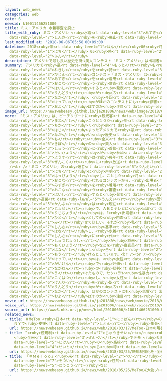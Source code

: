 ```yaml
---
layout: web_news
categories: web
cate: 6
newsid: k10011466251000
title: ミス・アメリカ 水着審査を廃止
title_with_ruby: ミス・アメリカ <ruby>水着<rt data-ruby-level="3">みずぎ</rt></ruby><ruby>審査<rt
  data-ruby-level="7">しんさ</rt></ruby>を<ruby>廃止<rt data-ruby-level="7">はいし</rt></ruby>
last_modified_at: '2018-06-06T05:58:00+09:00'
datetime: 2018<ruby>年<rt data-ruby-level="1">ねん</rt></ruby>06<ruby>月<rt data-ruby-level="1">がつ</rt></ruby>06<ruby>日<rt
  data-ruby-level="1">にち</rt></ruby> 05<ruby>時<rt data-ruby-level="2">じ</rt></ruby>58<ruby>分<rt
  data-ruby-level="2">ふん</rt></ruby>
description: アメリカで最も長い歴史を持つ美人コンテスト「ミス・アメリカ」は出場者が水着を着用して行う審査を廃止すると発表しました。「＃ＭｅＴｏｏ」の運動が広がる中、今回の決定がほかのコンテストにも影響を及ぼすのか注目されています。
summary: アメリカで<ruby>最<rt data-ruby-level="4">もっと</rt></ruby>も<ruby>長<rt data-ruby-level="2">なが</rt></ruby>い<ruby>歴史<rt
  data-ruby-level="4">れきし</rt></ruby>を<ruby>持<rt data-ruby-level="3">も</rt></ruby>つ<ruby>美人<rt
  data-ruby-level="3">びじん</rt></ruby>コンテスト「ミス・アメリカ」は<ruby>出場者<rt data-ruby-level="3">しゅつじょうしゃ</rt></ruby>が<ruby>水着<rt
  data-ruby-level="3">みずぎ</rt></ruby>を<ruby>着用<rt data-ruby-level="3">ちゃくよう</rt></ruby>して<ruby>行<rt
  data-ruby-level="2">おこな</rt></ruby>う<ruby>審査<rt data-ruby-level="7">しんさ</rt></ruby>を<ruby>廃止<rt
  data-ruby-level="7">はいし</rt></ruby>すると<ruby>発表<rt data-ruby-level="3">はっぴょう</rt></ruby>しました。「＃ＭｅＴｏｏ」の<ruby>運動<rt
  data-ruby-level="3">うんどう</rt></ruby>が<ruby>広<rt data-ruby-level="2">ひろ</rt></ruby>がる<ruby>中<rt
  data-ruby-level="2">なか</rt></ruby>、<ruby>今回<rt data-ruby-level="2">こんかい</rt></ruby>の<ruby>決定<rt
  data-ruby-level="3">けってい</rt></ruby>がほかのコンテストにも<ruby>影響<rt data-ruby-level="7">えいきょう</rt></ruby>を<ruby>及<rt
  data-ruby-level="7">およ</rt></ruby>ぼすのか<ruby>注目<rt data-ruby-level="3">ちゅうもく</rt></ruby>されています。
image_url: https://newswebeasy.github.io/ja201806/news/web/image/2018/06/06/K10011466251_1806061117_1806061128_01_03.jpg
more: 「ミス・アメリカ」は、ビーチリゾートに<ruby>観光客<rt data-ruby-level="4">かんこうきゃく</rt></ruby>を<ruby>招<rt
  data-ruby-level="5">まね</rt></ruby>こうと１００<ruby>年<rt data-ruby-level="1">ねん</rt></ruby><ruby>近<rt
  data-ruby-level="2">ちか</rt></ruby>く<ruby>前<rt data-ruby-level="2">まえ</rt></ruby>に<ruby>始<rt
  data-ruby-level="3">はじ</rt></ruby>まったアメリカで<ruby>最<rt data-ruby-level="4">もっと</rt></ruby>も<ruby>長<rt
  data-ruby-level="2">なが</rt></ruby>い<ruby>歴史<rt data-ruby-level="4">れきし</rt></ruby>を<ruby>持<rt
  data-ruby-level="3">も</rt></ruby>つ<ruby>全米<rt data-ruby-level="3">ぜんべい</rt></ruby><ruby>規模<rt
  data-ruby-level="6">きぼ</rt></ruby>の<ruby>美人<rt data-ruby-level="3">びじん</rt></ruby>コンテストです。５０の<ruby>州<rt
  data-ruby-level="3">しゅう</rt></ruby>と<ruby>首都<rt data-ruby-level="3">しゅと</rt></ruby>ワシントンの<ruby>代表<rt
  data-ruby-level="3">だいひょう</rt></ruby>が<ruby>参加<rt data-ruby-level="4">さんか</rt></ruby>し、その<ruby>様子<rt
  data-ruby-level="3">ようす</rt></ruby>は<ruby>毎年<rt data-ruby-level="2">まいとし</rt></ruby>、<ruby>全国<rt
  data-ruby-level="3">ぜんこく</rt></ruby>に<ruby>放送<rt data-ruby-level="3">ほうそう</rt></ruby>されています。<br
  /><br />「ミス・アメリカ」の<ruby>運営<rt data-ruby-level="5">うんえい</rt></ruby><ruby>団体<rt data-ruby-level="5">だんたい</rt></ruby>は５<ruby>日<rt
  data-ruby-level="1">にち</rt></ruby>に<ruby>声明<rt data-ruby-level="2">せいめい</rt></ruby>を<ruby>発表<rt
  data-ruby-level="3">はっぴょう</rt></ruby>し、ことし９<ruby>月<rt data-ruby-level="1">がつ</rt></ruby>に<ruby>行<rt
  data-ruby-level="2">おこな</rt></ruby>われるコンテストから、<ruby>出場者<rt data-ruby-level="3">しゅつじょうしゃ</rt></ruby>が<ruby>水着<rt
  data-ruby-level="3">みずぎ</rt></ruby>を<ruby>着用<rt data-ruby-level="3">ちゃくよう</rt></ruby>して<ruby>行<rt
  data-ruby-level="2">おこな</rt></ruby>う<ruby>審査<rt data-ruby-level="7">しんさ</rt></ruby>を<ruby>廃止<rt
  data-ruby-level="7">はいし</rt></ruby>すると<ruby>発表<rt data-ruby-level="3">はっぴょう</rt></ruby>しました。<br
  /><br /><ruby>運営<rt data-ruby-level="5">うんえい</rt></ruby><ruby>団体<rt data-ruby-level="5">だんたい</rt></ruby>の<ruby>幹部<rt
  data-ruby-level="5">かんぶ</rt></ruby>は<ruby>現在<rt data-ruby-level="5">げんざい</rt></ruby>ほとんどが<ruby>女性<rt
  data-ruby-level="5">じょせい</rt></ruby>で、ＡＢＣテレビに<ruby>出演<rt data-ruby-level="5">しゅつえん</rt></ruby>したカールソン<ruby>理事長<rt
  data-ruby-level="3">りじちょう</rt></ruby>は、「<ruby>出場者<rt data-ruby-level="3">しゅつじょうしゃ</rt></ruby>には<ruby>人<rt
  data-ruby-level="1">ひと</rt></ruby>としての<ruby>内面<rt data-ruby-level="3">ないめん</rt></ruby>を<ruby>見<rt
  data-ruby-level="1">み</rt></ruby>せてほしい。それが<ruby>私<rt data-ruby-level="8">わたし</rt></ruby>たちの<ruby>審査<rt
  data-ruby-level="7">しんさ</rt></ruby><ruby>基準<rt data-ruby-level="5">きじゅん</rt></ruby>だ」と<ruby>話<rt
  data-ruby-level="2">はな</rt></ruby>し、<ruby>水着<rt data-ruby-level="3">みずぎ</rt></ruby><ruby>審査<rt
  data-ruby-level="7">しんさ</rt></ruby>に<ruby>代<rt data-ruby-level="3">か</rt></ruby>わって<ruby>出場者<rt
  data-ruby-level="3">しゅつじょうしゃ</rt></ruby>が<ruby>将来<rt data-ruby-level="6">しょうらい</rt></ruby>の<ruby>目標<rt
  data-ruby-level="4">もくひょう</rt></ruby>などを<ruby>審査員<rt data-ruby-level="7">しんさいん</rt></ruby>と<ruby>話<rt
  data-ruby-level="2">はな</rt></ruby>し<ruby>合<rt data-ruby-level="2">あ</rt></ruby>うセッションを<ruby>設<rt
  data-ruby-level="5">もう</rt></ruby>けるとしています。<br /><br /><ruby>今回<rt data-ruby-level="2">こんかい</rt></ruby>の<ruby>決定<rt
  data-ruby-level="3">けってい</rt></ruby>は、<ruby>女性<rt data-ruby-level="5">じょせい</rt></ruby>を<ruby>外見<rt
  data-ruby-level="2">がいけん</rt></ruby>で<ruby>評価<rt data-ruby-level="5">ひょうか</rt></ruby>すべきではないなどとする<ruby>長年<rt
  data-ruby-level="2">ながねん</rt></ruby>の<ruby>批判<rt data-ruby-level="6">ひはん</rt></ruby>を<ruby>受<rt
  data-ruby-level="3">う</rt></ruby>けたもので、セクハラや<ruby>性暴力<rt data-ruby-level="5">せいぼうりょく</rt></ruby>を<ruby>告発<rt
  data-ruby-level="4">こくはつ</rt></ruby>し、<ruby>女性<rt data-ruby-level="5">じょせい</rt></ruby>の<ruby>権利<rt
  data-ruby-level="6">けんり</rt></ruby>を<ruby>訴<rt data-ruby-level="7">うった</rt></ruby>える「＃ＭｅＴｏｏ」の<ruby>運動<rt
  data-ruby-level="3">うんどう</rt></ruby>が<ruby>広<rt data-ruby-level="2">ひろ</rt></ruby>がる<ruby>中<rt
  data-ruby-level="2">なか</rt></ruby>、ほかのコンテストにも<ruby>影響<rt data-ruby-level="7">えいきょう</rt></ruby>を<ruby>及<rt
  data-ruby-level="7">およ</rt></ruby>ぼすのか<ruby>注目<rt data-ruby-level="3">ちゅうもく</rt></ruby>されています。
movie_url: https://newswebeasy.github.io/ja201806/news/web/movie/2018/06/06/k10011466251_201806061117_201806061127.mp4
voice_url: https://newswebeasy.github.io/ja201806/news/web/voice/2018/06/06/k10011466251_201806061117_201806061127.mp3
source_url: https://www3.nhk.or.jp/news/html/20180606/k10011466251000.html
related_news:
- title: ＃MeToo <ruby>日本<rt data-ruby-level="1">にっぽん</rt></ruby>の<ruby>現状<rt data-ruby-level="5">げんじょう</rt></ruby>は？
    ＮＹで<ruby>支援<rt data-ruby-level="7">しえん</rt></ruby><ruby>集会<rt data-ruby-level="3">しゅうかい</rt></ruby>
  url: https://newswebeasy.github.io/news/web/2018/03/17/MeToo-日本の現状は-NYで支援集会
- title: “<ruby>銃規制<rt data-ruby-level="7">じゅうきせい</rt></ruby><ruby>強化<rt data-ruby-level="3">きょうか</rt></ruby>を”
    <ruby>全米<rt data-ruby-level="3">ぜんべい</rt></ruby>でデモ <ruby>乱射<rt data-ruby-level="6">らんしゃ</rt></ruby><ruby>事件<rt
    data-ruby-level="5">じけん</rt></ruby>の<ruby>高校<rt data-ruby-level="2">こうこう</rt></ruby>の<ruby>生徒<rt
    data-ruby-level="4">せいと</rt></ruby>ら<ruby>呼<rt data-ruby-level="6">よ</rt></ruby>びかけ
  url: https://newswebeasy.github.io/news/web/2018/03/25/銃規制強化を-全米でデモ-乱射事件の高校の生徒ら呼びかけ
- title: 「＃ＭｅＴｏｏ」<ruby>米<rt data-ruby-level="2">べい</rt></ruby><ruby>大物<rt data-ruby-level="3">だいもつ</rt></ruby>プロデューサーを<ruby>訴追<rt
    data-ruby-level="7">そつい</rt></ruby> <ruby>性的<rt data-ruby-level="5">せいてき</rt></ruby><ruby>暴行<rt
    data-ruby-level="5">ぼうこう</rt></ruby>など
  url: https://newswebeasy.github.io/news/web/2018/05/26/MeToo米大物プロデューサーを訴追-性的暴行など
...
```

